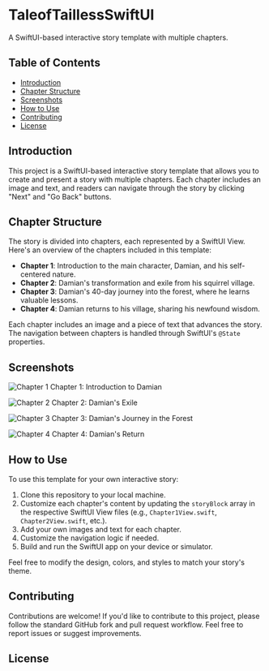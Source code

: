 # TaleofTaillessSwiftUI

A SwiftUI-based interactive story template with multiple chapters.

## Table of Contents
- [Introduction](#introduction)
- [Chapter Structure](#chapter-structure)
- [Screenshots](#screenshots)
- [How to Use](#how-to-use)
- [Contributing](#contributing)
- [License](#license)

## Introduction

This project is a SwiftUI-based interactive story template that allows you to create and present a story with multiple chapters. Each chapter includes an image and text, and readers can navigate through the story by clicking "Next" and "Go Back" buttons.

## Chapter Structure

The story is divided into chapters, each represented by a SwiftUI View. Here's an overview of the chapters included in this template:

- **Chapter 1**: Introduction to the main character, Damian, and his self-centered nature.
- **Chapter 2**: Damian's transformation and exile from his squirrel village.
- **Chapter 3**: Damian's 40-day journey into the forest, where he learns valuable lessons.
- **Chapter 4**: Damian returns to his village, sharing his newfound wisdom.

Each chapter includes an image and a piece of text that advances the story. The navigation between chapters is handled through SwiftUI's `@State` properties.

## Screenshots

![Chapter 1](screenshots/Screenshot%202023-11-22%20at%202.01.29%20PM.png)
Chapter 1: Introduction to Damian

![Chapter 2](screenshots/Screenshot%202023-11-22%20at%202.01.17%20PM.png)
Chapter 2: Damian's Exile

![Chapter 3](screenshots/Screenshot%202023-11-22%20at%202.01.09%20PM.png)
Chapter 3: Damian's Journey in the Forest

![Chapter 4](screenshots/Screenshot%202023-11-22%20at%202.01.03%20PM.png)
Chapter 4: Damian's Return



## How to Use

To use this template for your own interactive story:

1. Clone this repository to your local machine.
2. Customize each chapter's content by updating the `storyBlock` array in the respective SwiftUI View files (e.g., `Chapter1View.swift`, `Chapter2View.swift`, etc.).
3. Add your own images and text for each chapter.
4. Customize the navigation logic if needed.
5. Build and run the SwiftUI app on your device or simulator.

Feel free to modify the design, colors, and styles to match your story's theme.

## Contributing

Contributions are welcome! If you'd like to contribute to this project, please follow the standard GitHub fork and pull request workflow. Feel free to report issues or suggest improvements.

## License
